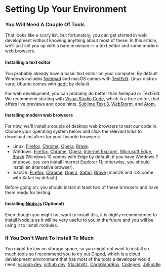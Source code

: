 # Setting Up Your Environment

### You Will Need A Couple Of Tools <a href="#what_tools_do_the_professionals_use" id="what_tools_do_the_professionals_use"></a>

That looks like a scary list, but fortunately, you can get started in web development without knowing anything about most of these. In this article, we'll just set you up with a bare minimum — a text editor and some modern web browsers.

#### Installing a text editor <a href="#installing_a_text_editor" id="installing_a_text_editor"></a>

You probably already have a basic text editor on your computer. By default Windows includes [Notepad](https://en.wikipedia.org/wiki/Microsoft\_Notepad) and macOS comes with [TextEdit](https://en.wikipedia.org/wiki/TextEdit). Linux distros vary; Ubuntu comes with [gedit](https://en.wikipedia.org/wiki/Gedit) by default.

For web development, you can probably do better than Notepad or TextEdit. We recommend starting with [Visual Studio Code](https://code.visualstudio.com/), which is a free editor, that offers live previews and code hints, [Sublime Text 3](https://www.sublimetext.com/), [WebStorm](https://www.jetbrains.com/webstorm/), and [Atom](https://atom.io/).

#### Installing modern web browsers <a href="#installing_modern_web_browsers" id="installing_modern_web_browsers"></a>

For now, we'll install a couple of desktop web browsers to test our code in. Choose your operating system below and click the relevant links to download installers for your favorite browsers:

* Linux: [Firefox](https://www.mozilla.org/en-US/firefox/new/), [Chrome](https://www.google.com/chrome/), [Opera](https://www.opera.com/), [Brave](https://brave.com/).
* Windows: [Firefox](https://www.mozilla.org/en-US/firefox/new/), [Chrome](https://www.google.com/chrome/), [Opera](https://www.opera.com/), [Internet Explorer](https://support.microsoft.com/en-us/windows/internet-explorer-downloads-d49e1f0d-571c-9a7b-d97e-be248806ca70), [Microsoft Edge](https://www.microsoft.com/edge), [Brave](https://brave.com/) (Windows 10 comes with Edge by default; if you have Windows 7 or above, you can install Internet Explorer 11; otherwise, you should install an alternative browser).
* macOS: [Firefox](https://www.mozilla.org/en-US/firefox/new/), [Chrome](https://www.google.com/chrome/), [Opera](https://www.opera.com/), [Safari](https://www.apple.com/safari/), [Brave](https://brave.com/) (macOS and iOS come with Safari by default).

Before going on, you should install at least two of these browsers and have them ready for testing.

#### Installing [Node.js](https://nodejs.org/en/) (Optional)

Even though you might not want to install this, it is highly recommended to install Node.js as it will be very useful to you in the future and you will be using it to install modules.

### If You Don't Want To Install To Much

You might be low on storage space, so you might not want to install so much tools so I recommend you to try out [Gitpod](http://gitpod.io/), which is a cloud development environment that has most of the tools a developer would need, [vscode.dev](https://vscode.dev), [github.dev](https://github.dev), [Stackblitz](https://stackblitz.com/), [CodeSandBox](https://codesandbox.io/), [Codepen](https://codepen.io/), [JSFiddle](https://jsfiddle.net/)

